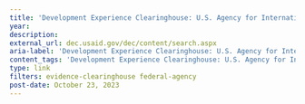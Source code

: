 ```yaml
---
title: 'Development Experience Clearinghouse: U.S. Agency for International Development'
year: 
description: 
external_url: dec.usaid.gov/dec/content/search.aspx
aria-label: 'Development Experience Clearinghouse: U.S. Agency for International Development'
content_tags: 'Development Experience Clearinghouse: U.S. Agency for International Development'
type: link
filters: evidence-clearinghouse federal-agency
post-date: October 23, 2023
---
```

